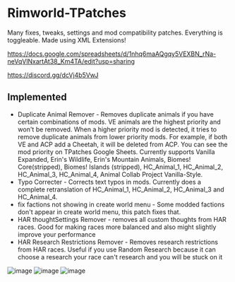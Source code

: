 # Rimworld-TPatches
Many fixes, tweaks, settings and mod compatibility patches. Everything is toggleable. Made using XML Extensions!

https://docs.google.com/spreadsheets/d/1nhq6maAQgqy5VEXBN_rNa-neVqVlNxartAt38_Km4TA/edit?usp=sharing

https://discord.gg/dcVj4b5VwJ

## Implemented
- Duplicate Animal Remover - Removes duplicate animals if you have certain combinations of mods. VE animals are the highest priority and won't be removed. When a higher priority mod is detected, it tries to remove duplicate animals from lower priority mods. For example, if both VE and ACP add a Cheetah, it will be deleted from ACP. You can see the mod priority on TPatches Google Sheets. Currently supports Vanilla Expanded, Erin's Wildlife, Erin's Mountain Animals, Biomes! Core(stripped), Biomes! Islands (stripped), HC_Animal_1, HC_Animal_2, HC_Animal_3, HC_Animal_4, Animal Collab Project Vanilla-Style.
- Typo Correcter - Corrects text typos in mods. Currently does a complete retranslation of HC_Animal_1, HC_Animal_2, HC_Animal_3 and HC_Animal_4.
- fix factions not showing in create world menu - Some modded factions don't appear in create world menu, this patch fixes that.
- HAR thoughtSettings Remover - removes all custom thoughts from HAR races. Good for making races more balanced and also might slightly improve your performance
- HAR Research Restrictions Remover - Removes research restrictions from HAR races. Useful if you use Random Research because it can choose a research your race can't research and you will be stuck on it

![image](https://user-images.githubusercontent.com/76593873/136054790-0a3d4113-baca-4085-bd37-5e08de88997a.png)
![image](https://user-images.githubusercontent.com/76593873/136054829-4ee5f1ba-81ed-4515-8433-e01ab91be643.png)
![image](https://user-images.githubusercontent.com/76593873/136054894-26509f0a-a05a-4c3b-8f04-335610806ffb.png)

